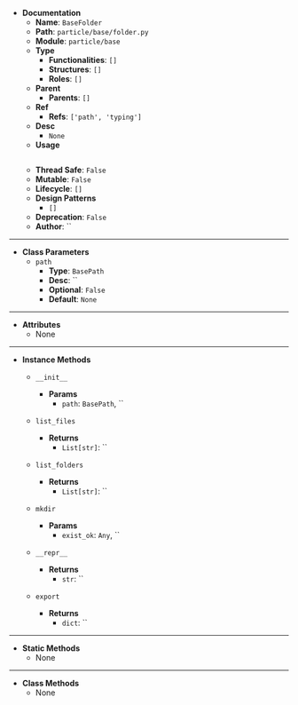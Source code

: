 - **Documentation**
    - **Name**: `BaseFolder`
    - **Path**: `particle/base/folder.py`
    - **Module**: `particle/base`
    - **Type**
        - **Functionalities**: `[]`
        - **Structures**: `[]`
        - **Roles**: `[]`
    - **Parent**
        - **Parents**: `[]`
    - **Ref**
        - **Refs**: `['path', 'typing']`
    - **Desc**
        - `None`
    - **Usage**
        ```python
        
        ```
    - **Thread Safe**: `False`
    - **Mutable**: `False`
    - **Lifecycle**: `[]`
    - **Design Patterns**
        - `[]`
    - **Deprecation**: `False`
    - **Author**: ``

---

- **Class Parameters**
    - `path`
        - **Type**: `BasePath`
        - **Desc**: ``
        - **Optional**: `False`
        - **Default**: `None`

---

- **Attributes**
    - None

---

- **Instance Methods**
    - `__init__`

        - **Params**
            - `path`: `BasePath`, ``



    - `list_files`


        - **Returns**
            - `List[str]`: ``


    - `list_folders`


        - **Returns**
            - `List[str]`: ``


    - `mkdir`

        - **Params**
            - `exist_ok`: `Any`, ``



    - `__repr__`


        - **Returns**
            - `str`: ``


    - `export`


        - **Returns**
            - `dict`: ``



---

- **Static Methods**
    - None

---

- **Class Methods**
    - None
